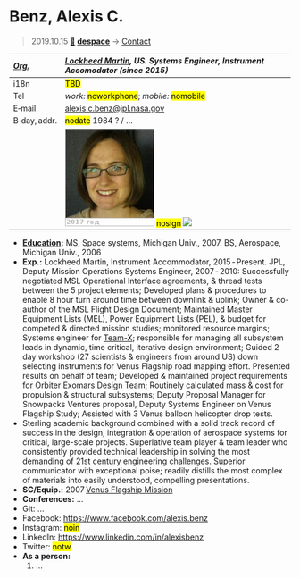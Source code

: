 # Benz, Alexis C.
> 2019.10.15 **[🚀](../index/index.md) [despace](index.md)** → [Contact](contact.md)

|*[Org.](contact.md)*|*[Lockheed Martin](lockheed_martin.md), US. Systems Engineer, Instrument Accomodator (since 2015)*|
|:--|:--|
|i18n|<mark>TBD</mark>|
|Tel|*work:* <mark>noworkphone</mark>; *mobile:* <mark>nomobile</mark>|
|E‑mail|<alexis.c.benz@jpl.nasa.gov>|
|B‑day, addr.|<mark>nodate</mark> 1984 ? / …|
||[![](f/contact/b/benz1_photo_thumb.jpg)](f/contact/b/benz1_photo.jpg) <mark>nosign</mark> [![](f/contact//1_sign_thumb.jpg)](f/contact//1_sign.png)|

   - **[Education](edu.md):** MS, Space systems, Michigan Univ., 2007. BS, Aerospace, Michigan Univ., 2006
   - **Exp.:** Lockheed Martin, Instrument Accommodator, 2015 ‑ Present. JPL, Deputy Mission Operations Systems Engineer, 2007 ‑ 2010: Successfully negotiated MSL Operational Interface agreements, & thread tests between the 5 project elements; Developed plans & procedures to enable 8 hour turn around time between downlink & uplink; Owner & co-author of the MSL Flight Design Document; Maintained Master Equipment Lists (MEL),  Power Equipment Lists (PEL), & budget for competed & directed mission studies; monitored resource margins; Systems engineer for [Team-X](jpl_if.md); responsible for managing all subsystem leads in dynamic, time critical, iterative design environment; Guided 2 day workshop (27 scientists & engineers from around US) down selecting  instruments  for Venus Flagship road mapping effort.  Presented results on behalf of team; Developed & maintained project requirements for Orbiter Exomars Design Team; Routinely calculated mass & cost for propulsion & structural subsystems; Deputy Proposal Manager for Snowpacks Ventures proposal, Deputy Systems Engineer on Venus Flagship Study; Assisted with 3 Venus balloon helicopter drop tests.
   - Sterling academic background combined with a solid track record of success in the design, integration & operation of aerospace systems for critical, large-scale projects. Superlative team player & team leader who consistently provided technical leadership in solving the most demanding of 21st century engineering challenges. Superior communicator with exceptional poise; readily distills the most complex of materials into easily understood, compelling presentations.
   - **SC/Equip.:** 2007 [Venus Flagship Mission](venus_flagship_mission.md)
   - **Conferences:** …
   - Git: …
   - Facebook: <https://www.facebook.com/alexis.benz>
   - Instagram: <mark>noin</mark>
   - LinkedIn: <https://www.linkedin.com/in/alexisbenz>
   - Twitter: <mark>notw</mark>
   - **As a person:**
      1. …


